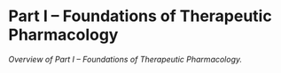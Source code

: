 # Part I – Foundations of Therapeutic Pharmacology

_Overview of Part I – Foundations of Therapeutic Pharmacology._

